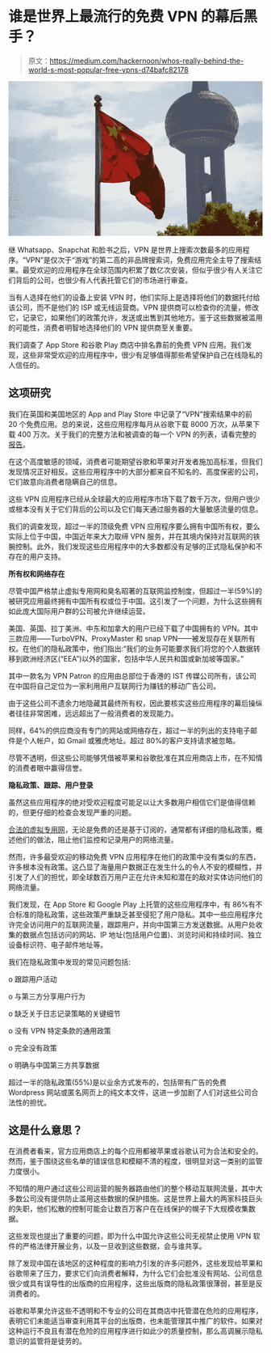 # 谁是世界上最流行的免费 VPN 的幕后黑手？

> 原文：<https://medium.com/hackernoon/whos-really-behind-the-world-s-most-popular-free-vpns-d74bafc82178>

![](img/b8fa1fc8e7ab279569ab015c2062370f.png)

继 Whatsapp、Snapchat 和脸书之后，VPN 是世界上搜索次数最多的应用程序。“VPN”是仅次于“游戏”的第二高的非品牌搜索词，免费应用完全主导了搜索结果。最受欢迎的应用程序在全球范围内积累了数亿次安装，但似乎很少有人关注它们背后的公司，也很少有人代表托管它们的市场进行审查。

当有人选择在他们的设备上安装 VPN 时，他们实际上是选择将他们的数据托付给该公司，而不是他们的 ISP 或无线运营商。VPN 提供商可以检查你的流量，修改它，记录它，如果他们的政策允许，发送或出售到其他地方。鉴于这些数据被滥用的可能性，消费者明智地选择他们的 VPN 提供商至关重要。

我们调查了 App Store 和谷歌 Play 商店中排名靠前的免费 VPN 应用。我们发现，这些非常受欢迎的应用程序中，很少有足够值得那些希望保护自己在线隐私的人信任的。

## 这项研究

我们在英国和美国地区的 App and Play Store 中记录了“VPN”搜索结果中的前 20 个免费应用。总的来说，这些应用程序每月从谷歌下载 8000 万次，从苹果下载 400 万次。关于我们的完整方法和被调查的每一个 VPN 的列表，请看完整的[报告](https://www.top10vpn.com/free-vpn-app-investigation/)。

在这个高度敏感的领域，消费者可能期望谷歌和苹果对开发者施加高标准，但我们发现情况正好相反。这些应用程序中的大部分都来自不知名的、高度保密的公司，它们故意向消费者隐瞒自己的信息。

这些 VPN 应用程序已经从全球最大的应用程序市场下载了数千万次，但用户很少或根本没有关于它们背后的公司以及它们每天通过服务器的大量敏感流量的信息。

我们的调查发现，超过一半的顶级免费 VPN 应用程序要么拥有中国所有权，要么实际上位于中国，中国近年来大力取缔 VPN 服务，并在其境内保持对互联网的铁腕控制。此外，我们发现这些应用程序中的大多数都没有足够的正式隐私保护和不存在的用户支持。

**所有权和网络存在**

尽管中国严格禁止虚拟专用网和臭名昭著的互联网监控制度，但超过一半(59%)的被研究应用最终拥有中国所有权或位于中国。这引发了一个问题，为什么这些拥有如此庞大国际用户群的公司被允许继续运营。

美国、英国、拉丁美洲、中东和加拿大的用户已经下载了中国拥有的 VPN。其中三款应用——TurboVPN、ProxyMaster 和 snap VPN——被发现存在关联所有权。在他们的隐私政策中，他们指出:“我们的业务可能要求我们将您的个人数据转移到欧洲经济区(“EEA”)以外的国家，包括中华人民共和国或新加坡等国家。”

其中一款名为 VPN Patron 的应用由总部位于香港的 IST 传媒公司所有，该公司在中国将自己定位为一家利用用户互联网行为赚钱的移动广告公司。

由于这些公司不遗余力地隐藏其最终所有权，因此要核实这些应用程序的幕后操纵者往往非常困难，远远超出了一般消费者的发现能力。

同样，64%的供应商没有专门的网站或网络存在，超过一半的列出的支持电子邮件是个人帐户，如 Gmail 或雅虎地址。超过 80%的客户支持请求被忽略。

尽管不透明，但这些公司能够凭借被苹果和谷歌批准在其应用商店上市，在不知情的消费者眼中赢得信誉。

**隐私政策、跟踪、用户登录**

虽然这些应用程序的绝对受欢迎程度可能足以让大多数用户相信它们是值得信赖的，但更仔细的检查会发现严重的问题。

[合法的虚拟专用网](https://www.top10vpn.com/best-vpn/)，无论是免费的还是基于订阅的，通常都有详细的隐私政策，概述他们的做法，阻止他们监控和记录用户的网络流量。

然而，许多最受欢迎的移动免费 VPN 应用程序在他们的政策中没有类似的东西，许多根本没有政策。这凸显了海量用户数据正在发生什么的令人不安的模糊性，并引发了人们的担忧，即全球数百万用户正在允许未知和潜在的敌对实体访问他们的网络流量。

我们发现，在 App Store 和 Google Play 上托管的这些应用程序中，有 86%有不合标准的隐私政策，这些政策严重缺乏甚至侵犯了用户隐私。其中一些应用程序允许完全访问用户的互联网流量，跟踪用户，并向中国第三方发送数据。从用户处收集的数据点包括访问的网站、IP 地址(包括用户位置)、浏览时间和持续时间、独立设备标识符、电子邮件地址等。

我们在隐私政策中发现的常见问题包括:

o 跟踪用户活动

o 与第三方分享用户行为

o 缺乏关于日志记录策略的关键细节

o 没有 VPN 特定条款的通用政策

o 完全没有政策

o 明确与中国第三方共享数据

超过一半的隐私政策(55%)是以业余方式发布的，包括带有广告的免费 Wordpress 网站或匿名网页上的纯文本文件，这进一步加剧了人们对这些公司合法性的担忧。

## 这是什么意思？

在消费者看来，官方应用商店上的每个应用都被苹果或谷歌认可为合法和安全的。然而，鉴于围绕这些名单的错误信息和模糊不清的程度，很明显对这一类别的监管力度很小。

不知情的用户通过这些公司运营的服务器路由他们的整个移动互联网流量，其中大多数公司没有提供防止滥用这些数据的保护措施。这是世界上最大的两家科技巨头的失职，他们松散的控制可能会让数百万客户在在线保护的幌子下大规模收集数据。

这些发现也提出了重要的问题，即为什么中国允许这些公司无视禁止使用 VPN 软件的严格法律开展业务，以及一旦收到这些数据，会与谁共享。

除了发现中国在该地区的这种程度的影响力引发的许多问题外，这些发现给苹果和谷歌带来了压力，要求它们向消费者解释，为什么它们会批准没有网站、公司信息很少或具有误导性的出版商的应用程序，这些出版商的隐私政策很薄弱，甚至是反消费者的。

谷歌和苹果允许这些不透明和不专业的公司在其商店中托管潜在危险的应用程序，表明它们未能适当审查利用其平台的出版商，也未能管理其中推广的软件。如果对这种运行不良且有潜在危险的应用程序进行如此少的质量控制，那么高调展示隐私意识的监管将是徒劳的。